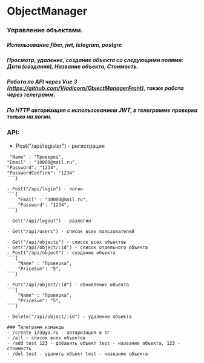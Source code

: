 # ObjectManager
 
### Управление объектами.
 
 ##### Использование fiber, jwt, telegram, postgre
 ##### Просмотр, удаление, создание объекта со следующими полями: Дата (создания), Название объекта, Стоимость.
 ##### Работа по API через Vue 3 (https://github.com/Vladicorn/ObjectManagerFront), также работа через телеграмм.
 
 ##### По HTTP авторизация с использованием JWT, в телеграмме проверка только на логин.
 
### API:
- Post("/api/register") - регистрация
```{
 "Name" : "Проверка",
"Email" : "10000@mail.ru",
"Password": "1234",
"PasswordConfirm": "1234"
```}

- Post("/api/login") - логин
```{
    "Email" : "10000@mail.ru",
    "Password": "1234",
```}

- Get("/api/logout") - разлогин

- Get("/api/users") - список всех пользователей

- Get("/api/objects") - список всех объектов
- Get("/api/object/:id") - список отдельного объекта
- Post("/api/object") - создание объекта
```{
    "Name" : "Проверка",
    "PriceSum": "5",
```}

- Put("/api/object/:id") - обновление объекта
```{
    "Name" : "Проверка",
    "PriceSum": "5",
```}

- Delete("/api/object/:id") - удаление объекта

### Телеграмм команды
- /create 123@ya.ru - авторизация в тг
- /all - список всех объектов
- /add test 123 - добавить объект test - название объекта, 123 - стоимость
- /del test - удалить объект test - название объекта

